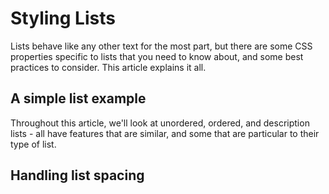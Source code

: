 # Styling Lists #
Lists behave like any other text for the most part, but there are some CSS properties specific to lists that you need to know about, and some best practices to consider. This article explains it all.

## A simple list example ##
Throughout this article, we'll look at unordered, ordered, and description lists - all have features that are similar, and some that are particular to their type of list.

## Handling list spacing ##